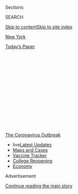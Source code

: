 <div id="app">

<div>

<div>

<div>

<div class="NYTAppHideMasthead css-1q2w90k e1suatyy0">

<div class="section css-ui9rw0 e1suatyy2">

<div class="css-eph4ug er09x8g0">

<div class="css-6n7j50">

</div>

<span class="css-1dv1kvn">Sections</span>

<div class="css-10488qs">

<span class="css-1dv1kvn">SEARCH</span>

</div>

[Skip to content](#site-content)[Skip to site index](#site-index)

</div>

<div id="masthead-section-label" class="css-1wr3we4 eaxe0e00">

[New
York](https://www.nytimes.com/section/nyregion)

</div>

<div class="css-10698na e1huz5gh0">

</div>

</div>

<div id="masthead-bar-one" class="section hasLinks css-15hmgas e1csuq9d3">

<div class="css-uqyvli e1csuq9d0">

</div>

<div class="css-1uqjmks e1csuq9d1">

</div>

<div class="css-9e9ivx">

[](https://myaccount.nytimes.com/auth/login?response_type=cookie&client_id=vi)

</div>

<div class="css-1bvtpon e1csuq9d2">

[Today’s
Paper](https://www.nytimes.com/section/todayspaper)

</div>

</div>

</div>

</div>

<div data-aria-hidden="false">

<div id="site-content" data-role="main">

<div>

<div class="css-1aor85t" style="opacity:0.000000001;z-index:-1;visibility:hidden">

<div class="css-1hqnpie">

<div class="css-epjblv">

<span class="css-17xtcya">[New
York](/section/nyregion)</span><span class="css-x15j1o">|</span><span class="css-fwqvlz">William
Helmreich, Sociologist and a Walker in the City, Dies at
74</span>

</div>

<div class="css-k008qs">

<div class="css-1iwv8en">

<span class="css-18z7m18"></span>

<div>

</div>

</div>

<span class="css-1n6z4y">https://nyti.ms/3dM3Tnx</span>

<div class="css-1705lsu">

<div class="css-4xjgmj">

<div class="css-4skfbu" data-role="toolbar" data-aria-label="Social Media Share buttons, Save button, and Comments Panel with current comment count" data-testid="share-tools">

  - 
  - 
  - 
  - 
    
    <div class="css-6n7j50">
    
    </div>

  - 
  - 

</div>

</div>

</div>

</div>

</div>

</div>

<div id="NYT_TOP_BANNER_REGION" class="css-13pd83m">

<div>

<div id="styln-prism-menu-1592847958612" class="section interactive-content interactive-size-medium css-1edisqu">

<div class="css-17ih8de interactive-body">

<div id="scroll-container" class="css-1gj85ro">

[<span class="styln-title-wrap"><span class="css-1pje3qr">The
Coronavirus</span><span class="css-1pje3qr">
Outbreak</span></span>](https://www.nytimes.com/news-event/coronavirus?action=click&pgtype=Article&state=default&region=TOP_BANNER&context=storylines_menu)

  - <span class="css-kqxiym" data-emphasize="true">live</span>[Latest
    Updates](https://www.nytimes.com/2020/08/03/world/coronavirus-covid-19.html?action=click&pgtype=Article&state=default&region=TOP_BANNER&context=storylines_menu)
  - [Maps and
    Cases](https://www.nytimes.com/interactive/2020/us/coronavirus-us-cases.html?action=click&pgtype=Article&state=default&region=TOP_BANNER&context=storylines_menu)
  - [Vaccine
    Tracker](https://www.nytimes.com/interactive/2020/science/coronavirus-vaccine-tracker.html?action=click&pgtype=Article&state=default&region=TOP_BANNER&context=storylines_menu)
  - [College
    Reopening](https://www.nytimes.com/2020/08/02/us/covid-college-reopening.html?action=click&pgtype=Article&state=default&region=TOP_BANNER&context=storylines_menu)
  - [Economy](https://www.nytimes.com/live/2020/08/03/business/stock-market-today-coronavirus?action=click&pgtype=Article&state=default&region=TOP_BANNER&context=storylines_menu)

</div>

</div>

</div>

</div>

</div>

<div id="top-wrapper" class="css-1sy8kpn">

<div id="top-slug" class="css-l9onyx">

Advertisement

</div>

[Continue reading the main
story](#after-top)

<div class="ad top-wrapper" style="text-align:center;height:100%;display:block;min-height:250px">

<div id="top" class="place-ad" data-position="top" data-size-key="top">

</div>

</div>

<div id="after-top">

</div>

</div>

<div>

<div id="sponsor-wrapper" class="css-1hyfx7x">

<div id="sponsor-slug" class="css-19vbshk">

Supported by

</div>

[Continue reading the main
story](#after-sponsor)

<div id="sponsor" class="ad sponsor-wrapper" style="text-align:center;height:100%;display:block">

</div>

<div id="after-sponsor">

</div>

</div>

<div class="css-186x18t">

Those We’ve Lost

</div>

<div class="css-1vkm6nb ehdk2mb0">

# William Helmreich, Sociologist and a Walker in the City, Dies at 74

</div>

A scholar of Judaism as well, he walked every block in New York —
totaling 6,163 miles — and wrote a book about his odyssey. He died of
the coronavirus.

<div class="css-79elbk" data-testid="photoviewer-wrapper">

<div class="css-z3e15g" data-testid="photoviewer-wrapper-hidden">

</div>

<div class="css-1a48zt4 ehw59r15" data-testid="photoviewer-children">

![<span class="css-16f3y1r e13ogyst0" data-aria-hidden="true">William B.
Helmreich on East 9th Street in Lower Manhattan in 2013. What made his
ramble through New York so beguiling were the serendipitous encounters
and discoveries of offbeat corners of city
life.</span><span class="css-cnj6d5 e1z0qqy90" itemprop="copyrightHolder"><span class="css-1ly73wi e1tej78p0">Credit...</span><span><span>Annie
Ling for The New York
Times</span></span></span>](https://static01.nyt.com/images/2020/04/01/obituaries/30Helmreich1/30Helmreich1-articleLarge.jpg?quality=75&auto=webp&disable=upscale)

</div>

</div>

<div class="css-18e8msd">

<div class="css-vp77d3 epjyd6m0">

<div class="css-1baulvz">

By [<span class="css-1baulvz last-byline" itemprop="name">Joseph
Berger</span>](https://www.nytimes.com/by/joseph-berger)

</div>

</div>

  - 
    
    <div class="css-ld3wwf e16638kd2">
    
    Published March 30, 2020Updated April 16,
    2020
    
    </div>

  - 
    
    <div class="css-4xjgmj">
    
    <div class="css-pvvomx" data-role="toolbar" data-aria-label="Social Media Share buttons, Save button, and Comments Panel with current comment count" data-testid="share-tools">
    
      - 
      - 
      - 
      - 
        
        <div class="css-6n7j50">
        
        </div>
    
      - 
      - 
    
    </div>
    
    </div>

</div>

</div>

<div class="section meteredContent css-1r7ky0e" name="articleBody" itemprop="articleBody">

<div class="css-1fanzo5 StoryBodyCompanionColumn">

<div class="css-53u6y8">

*This obituary is part of a series about people who have died in the
coronavirus pandemic. Read about others*
[*here*](https://www.nytimes.com/series/people-who-have-died-of-the-coronavirus)*.*

When William B. Helmreich was 9 years old, his father, a Polish-Jewish
refugee from the Nazis who was curious about his latest haven, New York
City, started taking him on weekend outings that he playfully called
“Last Stop.” Father and son would choose a subway line at random, take
it to the end and spend a few hours exploring the novelties of
neighborhoods they had never seen.

Those adventures enlivened several years of the 1950s for young Mr.
Helmreich and were in part the germ of two of the 18 books he would
write or edit as a longtime professor of sociology and scholar of
Judaism.

The first of the two, “Against All Odds: Holocaust Survivors and the
Successful Lives They Made in America” (1992), was a data-driven study
that highlighted the survivors’ resilience and achievements and
contradicted the commonplace image of them as irremediably traumatized.

</div>

</div>

<div class="css-1fanzo5 StoryBodyCompanionColumn">

<div class="css-53u6y8">

The second, [“The New York Nobody Knows: Walking 6,000 Miles in the
City”](https://www.nytimes.com/2017/01/12/nyregion/brooklyn-nobody-knows-william-b-helmreich.html)
(2013), chronicled Professor Helmreich’s experiences over four years —
and many pairs of Rockports — walking virtually every city block, all
121,000, totaling 6,163 miles. Chatting with strangers, he unearthed a
cornucopia of colorful city sidelights; he even once approached members
of the street gang the Bloods outside a Bronx housing project and asked
them where he could buy one of their red jackets.

This is how he explained his disarming technique to the comedian Barry
Mitchell for a YouTube
[video](https://www.youtube.com/watch?v=yQRiZP6jHFQ&t=1s):

“I just say, ‘What’s that horse doing in that guy’s backyard?’, or, ‘Is
this neighborhood dangerous? Can I get a good apartment for my son?’ In
other words, I just start talking to people.”

A distinguished professor of sociology at City College and the City
University of New York’s Graduate Center, he died on Saturday at his
home in Great Neck, N.Y. He was 74. His son Jeffrey said the cause was
the coronavirus.  

</div>

</div>

<div class="css-cfo9c3">

</div>

<div class="css-1fanzo5 StoryBodyCompanionColumn">

<div class="css-53u6y8">

Curious, gregarious and inexhaustibly energetic, Mr. Helmreich was
fearless in his study of human beings. As a graduate student at
Washington University in St. Louis, he chose to do his dissertation on a
group of black-power advocates who were hostile toward white people like
him, even once getting into a tussle with one of its members. In 1973,
the study was turned into his first book, “The Black Crusaders: A Case
Study of a Black Militant Organization.”

</div>

</div>

<div class="css-1fanzo5 StoryBodyCompanionColumn">

<div class="css-53u6y8">

Although for a time he helped organize the annual parade in Manhattan
celebrating Israel, he conducted a two-hour interview in 2003 in Gaza
with a leader of Hamas, Dr. Abdel Aziz Rantisi, who had just survived an
attack by Israeli helicopters.

The book of his that broke important new ground was “Against All Odds.”
In writing it he interviewed 380 Holocaust survivors and found that, far
from the pathological stereotypes surrounding them, they had more stable
marriages, equivalent economic status and a lesser need to seek
psychiatric help than other American Jews of the same age.

He argued that traits like adaptability, tenacity and resourcefulness,
which had been needed to endure near starvation, terror and the loss of
so many loved ones, had enabled most survivors to flourish in the
freedom and opportunities that America afforded. The book won an award
from the Jewish Book Council.

What made his ramble through New York so beguiling — besides the sheer
feat of his feet — were the serendipitous encounters and discoveries of
offbeat corners of city life. In Bensonhurst, Brooklyn, he met a man
whose ample garage was chock-a-block with old Dodger baseball uniforms,
carousel horses, gaudy amusement arcade machines and vintage cars — all
as a wistful homage to the Brooklyn of his childhood.

In Gowanus, Brooklyn, he came across a long-dormant grocery on a street
of rowhouses and found that it that had been kept as a shrine by the
descendants of a Neapolitan immigrant who had opened the business a
century before, its Rheingold and Schaefer beer neon signs flashing at
Christmastime in tribute.

“I saw this as a remarkable example of filial piety, something that
today’s generation might not understand,” Professor Helmreich told Mr.
Mitchell. “Today’s generation is much more techie, much more involved in
the
present.”

<div class="css-79elbk" data-testid="photoviewer-wrapper">

<div class="css-z3e15g" data-testid="photoviewer-wrapper-hidden">

</div>

<div class="css-1a48zt4 ehw59r15" data-testid="photoviewer-children">

<div class="css-zgakxe erfvjey0">

<span class="css-1ly73wi e1tej78p0">Image</span>

<div class="css-zjzyr8">

<div data-testid="lazyimage-container" style="height:480.7555555555556px">

</div>

</div>

</div>

<span class="css-16f3y1r e13ogyst0" data-aria-hidden="true">Professor
Helmreich’s rambles through New York were inspired in part by a pastime
that he and his father called “Last Stop.” They would choose a subway,
take it to the end of the line and spend a few hours exploring the
novelties of neighborhoods they had never
seen.</span><span class="css-cnj6d5 e1z0qqy90" itemprop="copyrightHolder"><span class="css-1ly73wi e1tej78p0">Credit...</span><span>Alessandra
Montalto/The New York Times</span></span>

</div>

</div>

William Benno Helmreich was born on Aug. 25, 1945 in Zurich. His
parents, Leo and Sally (Finkelstein) Helmreich, had met in Nazi-occupied
Belgium and had spirited their way through France into neutral
Switzerland. In 1946 the family emigrated to the United States, where
his father worked first repairing diamond jewelry and eventually became
a diamond dealer.

</div>

</div>

<div class="css-1fanzo5 StoryBodyCompanionColumn">

<div class="css-53u6y8">

Settling on the Upper West Side of Manhattan, his parents sent
red-haired Willie, as he was known, to Manhattan Day School, a modern
Orthodox yeshiva, where teachers noticed his strong tenor voice and had
him star in the annual Purim play. (Among his many adult diversions,
Professor Helmreich sometimes served as a supplemental cantor.)

He reflected on his mixed feelings about his childhood education in a
memoir, “Wake Up, Wake Up to Do the Work of the Creator” (1977), and
later studied more advanced yeshivas in “The World of the Yeshiva: An
Intimate Portrait of Orthodox Judaism” (1982).

He attended Yeshiva University before doing graduate work at Washington
University. As a professor at City College, he could be a riveting
teacher, known for provocative interchanges with students and a near
photographic memory. Professor Helmreich was the college’s longtime
chairman of sociology, writing books on the Jews of Philip Roth’s Newark
and the truths and distortions of ethnic stereotypes as well as
follow-up walking guides to, separately, the streets of Brooklyn,
Manhattan, Staten Island and Queens.

In addition to his son Jeffrey, an assistant professor of philosophy and
law at the University of California at Irvine, Mr. Helmreich is survived
by his wife, Helaine Helmreich, a speech therapist who wrote a
well-received novel, “The Chimney Tree”; another son, Joseph, a writer;
a daughter, Deborah Halpern, a speech pathologist; and four
grandchildren. A third son, Alan, died of a brain aneurysm in 1998 at
the age of 24.

Learning of Professor Helmreich’s sudden death, Jonathan Sarna,
professor of American Jewish history at Brandeis University, said: “He
was in the wrong profession for the coronavirus. Willie loved talking to
people. Social distancing was not in his
nature.”

</div>

</div>

</div>

<div>

</div>

<div>

</div>

<div id="NYT_BELOW_MAIN_CONTENT_REGION">

<div>

<div id="covid-obits-article-embed" class="section css-l08pwh interactive-content interactive-size-medium">

<div class="css-17ih8de interactive-body">

<div class="g-obits-embed" data-preview-slug="2020-04-03-covid-obits">

[](https://www.nytimes.com/interactive/2020/obituaries/people-died-coronavirus-obituaries.html?action=click&pgtype=Article&state=default&region=BELOW_MAIN_CONTENT&context=covid_obits_promo)

<div class="g-hed-summ">

# Those We’ve Lost

The coronavirus pandemic has taken an incalculable death toll. This
series is designed to put names and faces to the numbers.

<span>Read
more</span>

</div>

<div class="g-obits-embed-wrap">

<div id="bernaldina-josé-pedro" class="g-obit">

<div class="g-flex-wrapper-image">

<div class="g-image g-asset-inner">

![](https://static01.nyt.com/images/2020/07/30/obituaries/30Pedro/30Pedro-square640.jpg)

</div>

</div>

<div class="g-flex-wrapper-text">

# Bernaldina José Pedro

<div class="g-meta">

<span>d. Boa Vista, Brazil</span>

</div>

<div class="g-summ">

Leader among the Indigenous
Macuxi

</div>

</div>

</div>

<div id="john-eric-swing" class="g-obit">

<div class="g-flex-wrapper-image">

<div class="g-image g-asset-inner">

![](https://static01.nyt.com/images/2020/07/31/obituaries/31Swing/merlin_175167783_8913bc90-0d64-43f3-a655-1bb1bf1601c9-square640.jpg)

</div>

</div>

<div class="g-flex-wrapper-text">

# John Eric Swing

<div class="g-meta">

<span>d. Fountain Valley, Calif. </span>

</div>

<div class="g-summ">

Champion of
Filipino-Americans

</div>

</div>

</div>

<div id="victor-victor-" class="g-obit">

<div class="g-flex-wrapper-image">

<div class="g-image g-asset-inner">

![](https://static01.nyt.com/images/2020/07/27/obituaries/27Victor/merlin_175001436_38b11f8e-227a-4e2c-9821-7618af9b2524-square640.jpg)

</div>

</div>

<div class="g-flex-wrapper-text">

# Victor Victor

<div class="g-meta">

<span>d. Santo Domingo, Dominican Republic</span>

</div>

<div class="g-summ">

Beloved musician of the Dominican
Republic

</div>

</div>

</div>

<div id="dr-eddie-negrón" class="g-obit">

<div class="g-flex-wrapper-image">

<div class="g-image g-asset-inner">

![](https://static01.nyt.com/images/2020/07/31/obituaries/31Negron/merlin_175160169_516322ae-fd23-4969-b6b2-193ced371105-square640.jpg)

</div>

</div>

<div class="g-flex-wrapper-text">

# Dr. Eddie Negrón

<div class="g-meta">

<span>d. Fort Walton Beach, Fla.</span>

</div>

<div class="g-summ">

Internist on Florida’s Emerald
Coast

</div>

</div>

</div>

<div id="dobby-dobson" class="g-obit">

<div class="g-flex-wrapper-image">

<div class="g-image g-asset-inner">

![](https://static01.nyt.com/images/2020/07/30/obituaries/30Dobson/merlin_175115928_f6b9271c-8f05-4fe1-a38a-5ca4a58f8935-square640.jpg)

</div>

</div>

<div class="g-flex-wrapper-text">

# Dobby Dobson

<div class="g-meta">

<span>d. Coral Springs, Fla.</span>

</div>

<div class="g-summ">

Jamaican singer and
songwriter

</div>

</div>

</div>

<div id="waldemar-gonzalez" class="g-obit">

<div class="g-flex-wrapper-image">

<div class="g-image g-asset-inner">

![](https://static01.nyt.com/images/2020/08/01/obituaries/28Gonzalez/merlin_175002771_beb57888-3951-409a-ae13-03a94b2e962e-square640.jpg)

</div>

</div>

<div class="g-flex-wrapper-text">

# Waldemar Gonzalez

<div class="g-meta">

<span>d. White Plains, N.Y.</span>

</div>

<div class="g-summ">

Teacher and social worker

</div>

</div>

</div>

</div>

</div>

</div>

</div>

</div>

</div>

<div>

</div>

<div>

<div id="bottom-wrapper" class="css-1ede5it">

<div id="bottom-slug" class="css-l9onyx">

Advertisement

</div>

[Continue reading the main
story](#after-bottom)

<div id="bottom" class="ad bottom-wrapper" style="text-align:center;height:100%;display:block;min-height:90px">

</div>

<div id="after-bottom">

</div>

</div>

</div>

</div>

</div>

## Site Index

<div>

</div>

## Site Information Navigation

  - [© <span>2020</span> <span>The New York Times
    Company</span>](https://help.nytimes.com/hc/en-us/articles/115014792127-Copyright-notice)

<!-- end list -->

  - [NYTCo](https://www.nytco.com/)
  - [Contact
    Us](https://help.nytimes.com/hc/en-us/articles/115015385887-Contact-Us)
  - [Work with us](https://www.nytco.com/careers/)
  - [Advertise](https://nytmediakit.com/)
  - [T Brand Studio](http://www.tbrandstudio.com/)
  - [Your Ad
    Choices](https://www.nytimes.com/privacy/cookie-policy#how-do-i-manage-trackers)
  - [Privacy](https://www.nytimes.com/privacy)
  - [Terms of
    Service](https://help.nytimes.com/hc/en-us/articles/115014893428-Terms-of-service)
  - [Terms of
    Sale](https://help.nytimes.com/hc/en-us/articles/115014893968-Terms-of-sale)
  - [Site
    Map](https://spiderbites.nytimes.com)
  - [Help](https://help.nytimes.com/hc/en-us)
  - [Subscriptions](https://www.nytimes.com/subscription?campaignId=37WXW)

</div>

</div>

</div>

</div>
